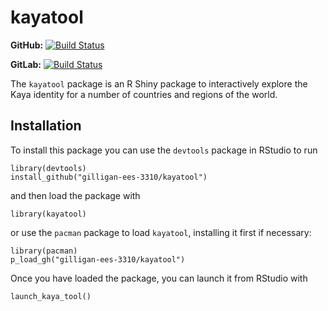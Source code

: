 kayatool
========

**GitHub:** [![Build Status](https://travis-ci.org/gilligan-ees-3310/kayatool.svg?branch=master)](https://github.com/gilligan-ees-3310/kayatool/commits/master)

**GitLab:** [![Build Status](https://gitlab.jgilligan.org/gilligan_teaching/ees_3310/ees_3310_software/kayatool/badges/master/build.svg)](https://gitlab.jgilligan.org/gilligan_teaching/ees_3310/ees_3310_software/kayatool/commits/master)

The `kayatool` package is an R Shiny package to interactively explore the Kaya identity for a number of countries and regions of the world.

Installation
------------

To install this package you can use the `devtools` package in RStudio to run

    library(devtools)
    install_github("gilligan-ees-3310/kayatool")

and then load the package with

    library(kayatool)

or use the `pacman` package to load `kayatool`, installing it first if necessary:

    library(pacman)
    p_load_gh("gilligan-ees-3310/kayatool")

Once you have loaded the package, you can launch it from RStudio with

    launch_kaya_tool()
